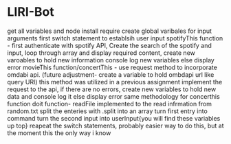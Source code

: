 # LIRI-Bot
get all variables and node install require
create global varibales for input arguments
first switch statement to establsih user input
spotifyThis function -
  first authenticate with spotify API, 
  Create the search of the spotify and input,
  loop through array and display required content, 
  create new varoables to hold new information
  console log new variables
  else display error 
 movieThis function/concertThis -
  use request method to incorporate omdabi api. (future adjustment- create a variable to hold ombdapi url like query URl)
  this method was utilized in a previous assignment
  implement the request to the api, if there are no errors, create new variables to hold new data and console log it
  else display error
  same methodology for concerthis function
doit function-
  readFile implemented to the read infrmation from random.txt
  split the enteries with .split into an array
  turn first entry into command
  turn the second input into userInput{you will find these variables up top}
  reapeat the switch statements, probably easier way to do this, but at the moment this the only way i know
  
  
